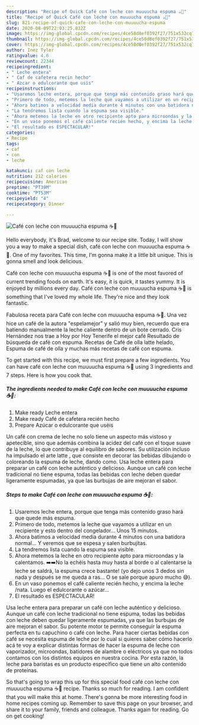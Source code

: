 ```yaml
---
description: "Recipe of Quick Café con leche con muuuucha espuma ☕🍶"
title: "Recipe of Quick Café con leche con muuuucha espuma ☕🍶"
slug: 821-recipe-of-quick-cafe-con-leche-con-muuuucha-espuma
date: 2020-08-09T22:03:25.832Z
image: https://img-global.cpcdn.com/recipes/4ce58d8ef0392f27/751x532cq70/cafe-con-leche-con-muuuucha-espuma-☕🍶-foto-principal.jpg
thumbnail: https://img-global.cpcdn.com/recipes/4ce58d8ef0392f27/751x532cq70/cafe-con-leche-con-muuuucha-espuma-☕🍶-foto-principal.jpg
cover: https://img-global.cpcdn.com/recipes/4ce58d8ef0392f27/751x532cq70/cafe-con-leche-con-muuuucha-espuma-☕🍶-foto-principal.jpg
author: Inez Tyler
ratingvalue: 4.6
reviewcount: 22344
recipeingredient:
- " Leche entera"
- " Caf de cafetera recin hecho"
- " Azcar o edulcorante que usis"
recipeinstructions:
- "Usaremos leche entera, porque que tenga más contenido graso hará que quede más espuma."
- "Primero de todo, metemos la leche que vayamos a utilizar en un recipiente y esto dentro del congelador... Unos 15 minutos."
- "Ahora batimos a velocidad media durante 4 minutos con una batidora normal... Y veremos que se espesa y salen burbujitas."
- "La tendremos lista cuando la espuma sea visible."
- "Ahora metemos la leche en otro recipiente apto para microondas y la calentamos. ➡️➡️No la echéis hasta muy hasta al borde o al calentarse la leche se saldrá, la espuma crece bastante! (yo dejo unos 3 dedos sin nada y después se me queda a ras... O se sale porque apuro mucho 😅)."
- "En un vaso ponemos el café caliente recién hecho, y encima la leche /nata. Luego el edulcorante o azúcar..."
- "El resultado es ESPECTACULAR!"
categories:
- Recipe
tags:
- caf
- con
- leche

katakunci: caf con leche 
nutrition: 212 calories
recipecuisine: American
preptime: "PT39M"
cooktime: "PT53M"
recipeyield: "4"
recipecategory: Dinner

---
```



![Café con leche con muuuucha espuma ☕🍶](https://img-global.cpcdn.com/recipes/4ce58d8ef0392f27/751x532cq70/cafe-con-leche-con-muuuucha-espuma-☕🍶-foto-principal.jpg)

Hello everybody, it's Brad, welcome to our recipe site. Today, I will show you a way to make a special dish, café con leche con muuuucha espuma ☕🍶. One of my favorites. This time, I'm gonna make it a little bit unique. This is gonna smell and look delicious.

Café con leche con muuuucha espuma ☕🍶 is one of the most favored of current trending foods on earth. It's easy, it is quick, it tastes yummy. It is enjoyed by millions every day. Café con leche con muuuucha espuma ☕🍶 is something that I've loved my whole life. They're nice and they look fantastic.

Fabulosa receta para Café con leche con muuuucha espuma ☕🍶. Una vez hice un café de la autora &#34;espelamejor&#34; y salió muy bien, recuerdo que era batiendo manualmente la leche caliente dentro de un bote cerrado. Cris Hernández nos trae a Hoy por Hoy Tenerife el mejor café Resultado de búsqueda de café con espuma. Recetas de Café de olla latte helado, Espuma de café de olla y muchas más recetas de café con espuma.


To get started with this recipe, we must first prepare a few ingredients. You can have café con leche con muuuucha espuma ☕🍶 using 3 ingredients and 7 steps. Here is how you cook that.

<!--inarticleads1-->

##### The ingredients needed to make Café con leche con muuuucha espuma ☕🍶:

1. Make ready  Leche entera
1. Make ready  Café de cafetera recién hecho
1. Prepare  Azúcar o edulcorante que uséis


Un café con crema de leche no solo tiene un aspecto más vistoso y apetecible, sino que además combina la acidez del café con el toque suave de la leche, lo que contribuye al equilibro de sabores. Su utilización incluso ha impulsado el arte latte , que consiste en decorar las bebidas dibujando o coloreando la espuma de leche, dando como. Usa leche entera para preparar un café con leche auténtico y delicioso. Aunque un café con leche tradicional no tiene espuma, todas las bebidas con leche deben quedar ligeramente espumadas, ya que las burbujas de aire mejoran el sabor. 

<!--inarticleads2-->

##### Steps to make Café con leche con muuuucha espuma ☕🍶:

1. Usaremos leche entera, porque que tenga más contenido graso hará que quede más espuma.
1. Primero de todo, metemos la leche que vayamos a utilizar en un recipiente y esto dentro del congelador... Unos 15 minutos.
1. Ahora batimos a velocidad media durante 4 minutos con una batidora normal... Y veremos que se espesa y salen burbujitas.
1. La tendremos lista cuando la espuma sea visible.
1. Ahora metemos la leche en otro recipiente apto para microondas y la calentamos. ➡️➡️No la echéis hasta muy hasta al borde o al calentarse la leche se saldrá, la espuma crece bastante! (yo dejo unos 3 dedos sin nada y después se me queda a ras... O se sale porque apuro mucho 😅).
1. En un vaso ponemos el café caliente recién hecho, y encima la leche /nata. Luego el edulcorante o azúcar...
1. El resultado es ESPECTACULAR!


Usa leche entera para preparar un café con leche auténtico y delicioso. Aunque un café con leche tradicional no tiene espuma, todas las bebidas con leche deben quedar ligeramente espumadas, ya que las burbujas de aire mejoran el sabor. Su potente motor te permite conseguir la espuma perfecta en tu capuchino o café con leche. Para hacer ciertas bebidas con café se necesita espuma de leche por lo cual si quieres saber cómo hacerlo acá te voy a explicar distintas formas de hacer la espuma de leche con vaporizador, microondas, batidores de alambre o eléctricos ya que no todos contamos con los distintos equipos en nuestra cocina. Por esta razón, la leche para baristas es un producto específico que tiene un alto contenido de proteínas. 

So that's going to wrap this up for this special food café con leche con muuuucha espuma ☕🍶 recipe. Thanks so much for reading. I am confident that you will make this at home. There's gonna be more interesting food in home recipes coming up. Remember to save this page on your browser, and share it to your family, friends and colleague. Thanks again for reading. Go on get cooking!

